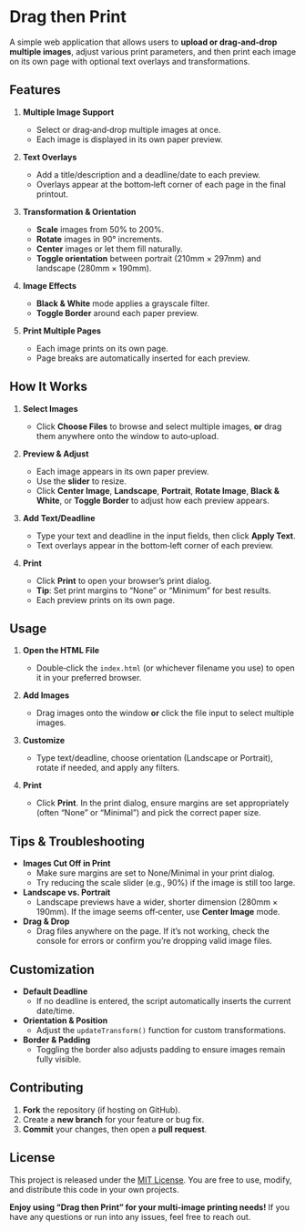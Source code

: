 # Drag then Print

A simple web application that allows users to **upload or drag‑and‑drop multiple images**, adjust various print parameters, and then print each image on its own page with optional text overlays and transformations.

## Features

1. **Multiple Image Support**  
   - Select or drag‑and‑drop multiple images at once.  
   - Each image is displayed in its own paper preview.

2. **Text Overlays**  
   - Add a title/description and a deadline/date to each preview.  
   - Overlays appear at the bottom‑left corner of each page in the final printout.

3. **Transformation & Orientation**  
   - **Scale** images from 50% to 200%.  
   - **Rotate** images in 90° increments.  
   - **Center** images or let them fill naturally.  
   - **Toggle orientation** between portrait (210mm × 297mm) and landscape (280mm × 190mm).

4. **Image Effects**  
   - **Black & White** mode applies a grayscale filter.  
   - **Toggle Border** around each paper preview.

5. **Print Multiple Pages**  
   - Each image prints on its own page.  
   - Page breaks are automatically inserted for each preview.

## How It Works

1. **Select Images**  
   - Click **Choose Files** to browse and select multiple images, **or** drag them anywhere onto the window to auto‑upload.

2. **Preview & Adjust**  
   - Each image appears in its own paper preview.  
   - Use the **slider** to resize.  
   - Click **Center Image**, **Landscape**, **Portrait**, **Rotate Image**, **Black & White**, or **Toggle Border** to adjust how each preview appears.

3. **Add Text/Deadline**  
   - Type your text and deadline in the input fields, then click **Apply Text**.  
   - Text overlays appear in the bottom‑left corner of each preview.

4. **Print**  
   - Click **Print** to open your browser’s print dialog.  
   - **Tip**: Set print margins to “None” or “Minimum” for best results.  
   - Each preview prints on its own page.

## Usage

1. **Open the HTML File**  
   - Double‑click the `index.html` (or whichever filename you use) to open it in your preferred browser.  

2. **Add Images**  
   - Drag images onto the window **or** click the file input to select multiple images.  

3. **Customize**  
   - Type text/deadline, choose orientation (Landscape or Portrait), rotate if needed, and apply any filters.  

4. **Print**  
   - Click **Print**. In the print dialog, ensure margins are set appropriately (often “None” or “Minimal”) and pick the correct paper size.  

## Tips & Troubleshooting

- **Images Cut Off in Print**  
  - Make sure margins are set to None/Minimal in your print dialog.  
  - Try reducing the scale slider (e.g., 90%) if the image is still too large.  
- **Landscape vs. Portrait**  
  - Landscape previews have a wider, shorter dimension (280mm × 190mm). If the image seems off‑center, use **Center Image** mode.  
- **Drag & Drop**  
  - Drag files anywhere on the page. If it’s not working, check the console for errors or confirm you’re dropping valid image files.

## Customization

- **Default Deadline**  
  - If no deadline is entered, the script automatically inserts the current date/time.  
- **Orientation & Position**  
  - Adjust the `updateTransform()` function for custom transformations.  
- **Border & Padding**  
  - Toggling the border also adjusts padding to ensure images remain fully visible.

## Contributing

1. **Fork** the repository (if hosting on GitHub).  
2. Create a **new branch** for your feature or bug fix.  
3. **Commit** your changes, then open a **pull request**.

## License

This project is released under the [MIT License](https://opensource.org/licenses/MIT). You are free to use, modify, and distribute this code in your own projects.

**Enjoy using “Drag then Print” for your multi-image printing needs!** If you have any questions or run into any issues, feel free to reach out.
